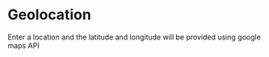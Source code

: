 # Geolocation

Enter a location and the latitude and longitude will be provided using google maps API
